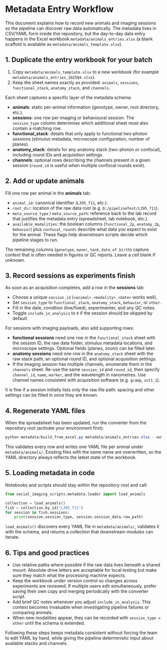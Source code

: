 # Metadata Entry Workflow

This document explains how to record new animals and imaging sessions so the
pipeline can discover raw data automatically. The metadata lives in CSV/YAML
form inside this repository, but the day-to-day data entry happens in the Excel
workbook `metadata/animals_entries.xlsx` (a blank scaffold is available as
`metadata/animals_template.xlsx`).

## 1. Duplicate the entry workbook for your batch

1. Copy `metadata/animals_template.xlsx` to a new workbook (for example
   `metadata/animals_entries_2025Q4.xlsx`).
2. Keep the sheet names exactly as provided: `animals`, `sessions`,
   `functional_stack`, `anatomy_stack`, and `channels`.

Each sheet captures a specific layer of the metadata schema:

- **animals**: static per-animal information (genotype, owner, root directory,
  etc.).
- **sessions**: one row per imaging or behavioural session. The
  `session_type` column determines which additional sheet must also contain a
  matching row.
- **functional_stack**: details that only apply to functional two-photon
  sessions (stimulus metadata, microscope configuration, number of planes).
- **anatomy_stack**: details for any anatomy stack (two-photon or confocal),
  including round IDs and acquisition settings.
- **channels**: optional rows describing the channels present in a given
  session (`round_id` is useful when multiple confocal rounds exist).

## 2. Add or update animals

Fill one row per animal in the **animals** tab:

- `animal_id`: canonical identifier (`L395_f11`, etc.).
- `root_dir`: location of the raw data root (e.g. `D:/pipelineTest/L395_f11`).
- `meta_source_type` / `meta_source_path`: reference back to the lab record that
  justifies the metadata entry (spreadsheet, lab notebook, etc.).
- `available_modalities`: the boolean columns (`functional_2p`, `anatomy_2p`,
  `behavior`) plus `confocal_rounds` describe what data you expect to exist for
  the animal. These flags help downstream scripts decide which pipeline stages
  to run.

The remaining columns (`genotype`, `owner`, `tank`, `date_of_birth`) capture
context that is often needed in figures or QC reports. Leave a cell blank if
unknown.

## 3. Record sessions as experiments finish

As soon as an acquisition completes, add a row in the **sessions** tab:

- Choose a unique `session_id` (`<animal>_<modality>_<date>` works well).
- Set `session_type` to `functional_stack`, `anatomy_stack`, `behavior`, or
  `other`.
- Fill in the date, condition (live/fixed), experimenter, and any QC notes.
- Toggle `include_in_analysis` to `0` if the session should be skipped by
  default.

For sessions with imaging payloads, also add supporting rows:

- **functional sessions** need one row in the `functional_stack` sheet with the
  session ID, the raw data folder, stimulus metadata locations, and microscope
  settings. Optional fields (planes, zoom) can be filled later.
- **anatomy sessions** need one row in the `anatomy_stack` sheet with the raw
  stack path, an optional round ID, and optional acquisition settings.
- If the imaging session has multiple channels, enumerate them in the
  `channels` sheet. Re-use the same `session_id` and `round_id`, then specify
  `channel_id`, `name`, `marker`, and the wavelength in nanometres. Use channel
  names consistent with acquisition software (e.g. `gcamp`, `sst1_1`).

It is fine if a session initially lists only the raw file path: spacing and
other settings can be filled in once they are known.

## 4. Regenerate YAML files

When the spreadsheet has been updated, run the converter from the repository
root (activate your environment first):

```powershell
python metadata/build_from_excel.py metadata/animals_entries.xlsx --out metadata/animals
```

This validates every row and writes one YAML file per animal under
`metadata/animals/`. Existing files with the same name are overwritten, so the
YAML directory always reflects the latest state of the workbook.

## 5. Loading metadata in code

Notebooks and scripts should stay within the repository root and call:

```python
from social_imaging_scripts.metadata.loader import load_animals

collection = load_animals()
fish = collection.by_id("L395_f11")
for session in fish.sessions:
    print(session.session_type, session.session_data.raw_path)
```

`load_animals()` discovers every YAML file in `metadata/animals/`, validates it
with the schema, and returns a collection that downstream modules can iterate.

## 6. Tips and good practices

- Use relative paths where possible if the raw data lives beneath a shared
  mount. Absolute drive letters are acceptable for local testing but make sure
  they match what the processing machine expects.
- Keep the workbook under version control so changes across experiments are
  reviewed. If multiple users edit simultaneously, prefer saving their own copy
  and merging periodically with the converter script.
- Add brief QC notes whenever you adjust `include_in_analysis`. This context
  becomes invaluable when investigating pipeline failures or comparing animals.
- When new modalities appear, they can be recorded with `session_type = other`
  until the schema is extended.

Following these steps keeps metadata consistent without forcing the team to edit
YAML by hand, while giving the pipeline deterministic input about available
stacks and channels.
